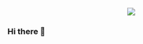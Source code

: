 

<p align="center" display="inline-block">
        <img src="https://github-readme-stats.vercel.app/api?username=jeontaehyeon&show_icons=true&count_private=true&theme=transparent" />
        

        
        
### Hi there 👋
